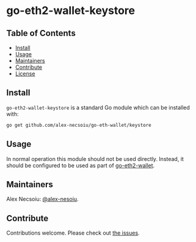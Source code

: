 # go-eth2-wallet-keystore

## Table of Contents

- [Install](#install)
- [Usage](#usage)
- [Maintainers](#maintainers)
- [Contribute](#contribute)
- [License](#license)

## Install

`go-eth2-wallet-keystore` is a standard Go module which can be installed with:

```sh
go get github.com/alex-necsoiu/go-eth-wallet/keystore
```

## Usage

In normal operation this module should not be used directly.  Instead, it should be configured to be used as part of [go-eth2-wallet](https://github.com/alex-necsoiu/go-eth-wallet).

## Maintainers

Alex Necsoiu: [@alex-nesoiu](https://github.com/alex-nesoiu).

## Contribute

Contributions welcome. Please check out [the issues](https://github.com/alex-necsoiu/go-eth-wallet/keystore/issues).
